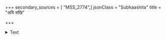 +++
secondary_sources = [ "MSS_2774",]
jsonClass = "Subhaashita"
title = "अयि सखि"

+++

<details><summary>Text</summary>

अयि सखि मम प्राणाधीशो गतो विषयान्तरं कुसुमविशिखस्तस्मादुच्चैर्दुनोति तनुं शरैः।  
लघु कुरु तथा यत्नं येन स्मराधिनिवारणे पटुतरमतेस्तस्याशु स्यादिहागमनं ततः॥
</details>
